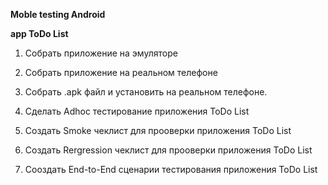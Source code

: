 __Moble testing Android__  

__app ToDo List__

1) Собрать приложение на эмуляторе

2) Собрать приложение на реальном телефоне



3) Собрать .apk файл и установить на реальном телефоне.
4) Сделать Adhoc тестирование приложения ToDo List
5) Создать Smoke чеклист для прооверки приложения ToDo List
6) Создать Rergression чеклист для прооверки приложения ToDo List
7) Сооздать End-to-End сценарии тестирования приложения ToDo List